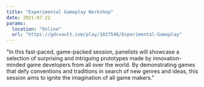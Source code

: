 ```yaml
---
title: "Experimental Gameplay Workshop"
date: 2021-07-22
params:
  location: "Online"
  url: "https://gdcvault.com/play/1027546/Experimental-Gameplay"
---
```

"In this fast-paced, game-packed session, panelists will showcase a selection of surprising and intriguing prototypes made by innovation-minded game developers from all over the world. By demonstrating games that defy conventions and traditions in search of new genres and ideas, this session aims to ignite the imagination of all game makers."